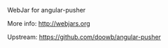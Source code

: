 WebJar for angular-pusher

More info: http://webjars.org

Upstream: https://github.com/doowb/angular-pusher
